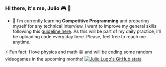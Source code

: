 ### Hi there, it's me, Julio 🎮 👋

<!--
**juliolugo96/juliolugo96** is a ✨ _special_ ✨ repository because its `README.md` (this file) appears on your GitHub profile.

Here are some ideas to get you started:

- 🔭 I’m currently working on ...
- 🌱 I’m currently learning ...
- 👯 I’m looking to collaborate on ...
- 🤔 I’m looking for help with ...
- 💬 Ask me about ...
- 📫 How to reach me: ...
- 😄 Pronouns: ...
- ⚡ Fun fact: ...
-->

- 🌱 I’m currently learning **Competitive Programming** and preparing myself for any technical interview. I want to improve my general skills following this [guideline here](https://github.com/jwasham/coding-interview-university). As this will be part of my daily practice, I'll be uploading code every day here. Please, feel free to reach me anytime.

⚡ Fun fact: I love physics and math 😛 and will be coding some random videogames in the upcoming months!
[![Julio Lugo's GitHub stats](https://github-readme-stats.vercel.app/api?username=juliolugo96)](https://github.com/anuraghazra/github-readme-stats)
